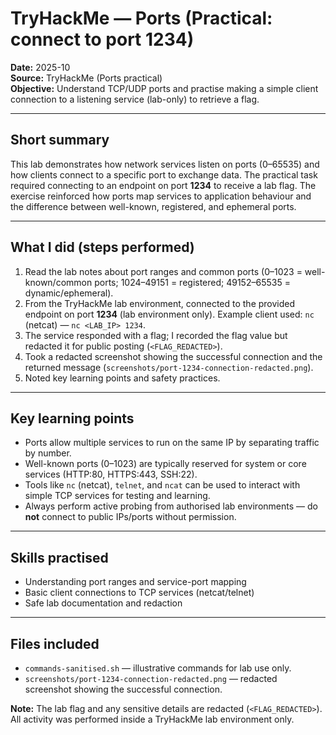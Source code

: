# TryHackMe — Ports (Practical: connect to port 1234)

**Date:** 2025-10  
**Source:** TryHackMe (Ports practical)  
**Objective:** Understand TCP/UDP ports and practise making a simple client connection to a listening service (lab-only) to retrieve a flag.

---

## Short summary
This lab demonstrates how network services listen on ports (0–65535) and how clients connect to a specific port to exchange data. The practical task required connecting to an endpoint on port **1234** to receive a lab flag. The exercise reinforced how ports map services to application behaviour and the difference between well-known, registered, and ephemeral ports.

---

## What I did (steps performed)
1. Read the lab notes about port ranges and common ports (0–1023 = well-known/common ports; 1024–49151 = registered; 49152–65535 = dynamic/ephemeral).  
2. From the TryHackMe lab environment, connected to the provided endpoint on port **1234** (lab environment only). Example client used: `nc` (netcat) — `nc <LAB_IP> 1234`.  
3. The service responded with a flag; I recorded the flag value but redacted it for public posting (`<FLAG_REDACTED>`).  
4. Took a redacted screenshot showing the successful connection and the returned message (`screenshots/port-1234-connection-redacted.png`).  
5. Noted key learning points and safety practices.

---

## Key learning points
- Ports allow multiple services to run on the same IP by separating traffic by number.  
- Well-known ports (0–1023) are typically reserved for system or core services (HTTP:80, HTTPS:443, SSH:22).  
- Tools like `nc` (netcat), `telnet`, and `ncat` can be used to interact with simple TCP services for testing and learning.  
- Always perform active probing from authorised lab environments — do **not** connect to public IPs/ports without permission.

---

## Skills practised
- Understanding port ranges and service-port mapping  
- Basic client connections to TCP services (netcat/telnet)  
- Safe lab documentation and redaction

---

## Files included
- `commands-sanitised.sh` — illustrative commands for lab use only.  
- `screenshots/port-1234-connection-redacted.png` — redacted screenshot showing the successful connection.

**Note:** The lab flag and any sensitive details are redacted (`<FLAG_REDACTED>`). All activity was performed inside a TryHackMe lab environment only.
